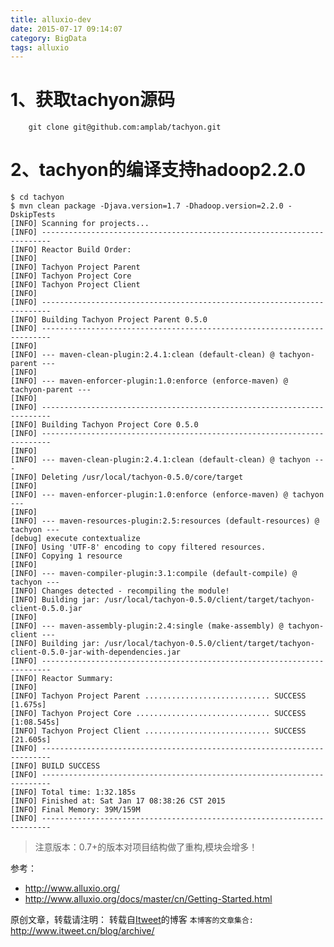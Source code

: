 ```yaml
---
title: alluxio-dev
date: 2015-07-17 09:14:07
category: BigData
tags: alluxio
---
```


# 1、获取tachyon源码
```
	git clone git@github.com:amplab/tachyon.git
```

# 2、tachyon的编译支持hadoop2.2.0
	$ cd tachyon
	$ mvn clean package -Djava.version=1.7 -Dhadoop.version=2.2.0 -DskipTests
	[INFO] Scanning for projects...
	[INFO] ------------------------------------------------------------------------
	[INFO] Reactor Build Order:
	[INFO] 
	[INFO] Tachyon Project Parent
	[INFO] Tachyon Project Core
	[INFO] Tachyon Project Client
	[INFO]                                                                         
	[INFO] ------------------------------------------------------------------------
	[INFO] Building Tachyon Project Parent 0.5.0
	[INFO] ------------------------------------------------------------------------
	[INFO] 
	[INFO] --- maven-clean-plugin:2.4.1:clean (default-clean) @ tachyon-parent ---
	[INFO] 
	[INFO] --- maven-enforcer-plugin:1.0:enforce (enforce-maven) @ tachyon-parent ---
	[INFO]                                                                         
	[INFO] ------------------------------------------------------------------------
	[INFO] Building Tachyon Project Core 0.5.0
	[INFO] ------------------------------------------------------------------------
	[INFO] 
	[INFO] --- maven-clean-plugin:2.4.1:clean (default-clean) @ tachyon ---
	[INFO] Deleting /usr/local/tachyon-0.5.0/core/target
	[INFO] 
	[INFO] --- maven-enforcer-plugin:1.0:enforce (enforce-maven) @ tachyon ---
	[INFO] 
	[INFO] --- maven-resources-plugin:2.5:resources (default-resources) @ tachyon ---
	[debug] execute contextualize
	[INFO] Using 'UTF-8' encoding to copy filtered resources.
	[INFO] Copying 1 resource
	[INFO] 
	[INFO] --- maven-compiler-plugin:3.1:compile (default-compile) @ tachyon ---
	[INFO] Changes detected - recompiling the module!
	[INFO] Building jar: /usr/local/tachyon-0.5.0/client/target/tachyon-client-0.5.0.jar
	[INFO] 
	[INFO] --- maven-assembly-plugin:2.4:single (make-assembly) @ tachyon-client ---
	[INFO] Building jar: /usr/local/tachyon-0.5.0/client/target/tachyon-client-0.5.0-jar-with-dependencies.jar
	[INFO] ------------------------------------------------------------------------
	[INFO] Reactor Summary:
	[INFO] 
	[INFO] Tachyon Project Parent ............................ SUCCESS [1.675s]
	[INFO] Tachyon Project Core .............................. SUCCESS [1:08.545s]
	[INFO] Tachyon Project Client ............................ SUCCESS [21.605s]
	[INFO] ------------------------------------------------------------------------
	[INFO] BUILD SUCCESS
	[INFO] ------------------------------------------------------------------------
	[INFO] Total time: 1:32.185s
	[INFO] Finished at: Sat Jan 17 08:38:26 CST 2015
	[INFO] Final Memory: 39M/159M
	[INFO] ------------------------------------------------------------------------

> 注意版本：0.7+的版本对项目结构做了重构,模块会增多！

参考：
  - http://www.alluxio.org/
  - http://www.alluxio.org/docs/master/cn/Getting-Started.html


原创文章，转载请注明： 转载自[Itweet](http://www.itweet.cn)的博客
`本博客的文章集合:` http://www.itweet.cn/blog/archive/